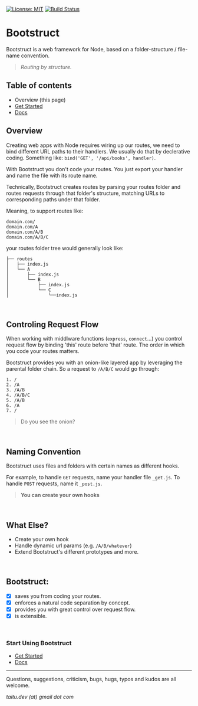 [![License: MIT](https://img.shields.io/badge/License-MIT-blue.svg)](https://opensource.org/licenses/MIT)
[![Build Status](https://travis-ci.org/taitulism/Bootstruct.svg?branch=master)](https://travis-ci.org/taitulism/Bootstruct)

Bootstruct
==========
Bootstruct is a web framework for Node, based on a folder-structure / file-name convention.

>*Routing by structure.*



Table of contents
-----------------

* Overview (this page)
* [Get Started](https://github.com/taitulism/Bootstruct/blob/master/Docs/Get%20Started.md)
* [Docs](https://github.com/taitulism/Bootstruct/blob/master/Docs/README.md)





Overview
--------
Creating web apps with Node requires wiring up our routes, we need to bind different URL paths to their handlers. We usually do that by declerative coding. Something like: `bind('GET', '/api/books', handler)`.

With Bootstruct you don't code your routes. You just export your handler and name the file with its route name.

Technically, Bootstruct creates routes by parsing your routes folder and routes requests through that folder's structure, matching URLs to corresponding paths under that folder. 

Meaning, to support routes like:
```
domain.com/
domain.com/A
domain.com/A/B
domain.com/A/B/C
```

your routes folder tree would generally look like:
```
├── routes
│   ├── index.js
│   └── A
│       ├── index.js
│       └── B
│           ├── index.js
│           └── C
│               └──index.js
```

&nbsp;

Controling Request Flow
-----------------------
When working with middlware functions (`express`, `connect`...) you control request flow by binding 'this' route before 'that' route. The order in which you code your routes matters.

Bootstruct provides you with an onion-like layered app by leveraging the parental folder chain. So a request to `/A/B/C` would go through:
```
1. /
2. /A
3. /A/B
4. /A/B/C
5. /A/B
6. /A
7. /
```
>Do you see the onion?

&nbsp;

Naming Convention
-----------------
Bootstruct uses files and folders with certain names as different hooks.

For example, to handle `GET` requests, name your handler file `_get.js`. To handle `POST` requests, name it `_post.js`.

>**You can create your own hooks**

&nbsp;

What Else?
----------
* Create your own hook
* Handle dynamic url params (e.g. `/A/B/whatever`)
* Extend Bootstruct's different prototypes and more.

&nbsp;

Bootstruct:
-----------
- [x] saves you from coding your routes.
- [x] enforces a natural code separation by concept.
- [x] provides you with great control over request flow.
- [x] is extensible.

&nbsp;

### Start Using Bootstruct
* [Get Started](https://github.com/taitulism/Bootstruct/blob/master/Docs/Get%20Started.md)
* [Docs](https://github.com/taitulism/Bootstruct/blob/master/Docs/README.md)




*******************************************************************************
Questions, suggestions, criticism, bugs, hugs, typos and kudos are all welcome.

*taitu.dev (at) gmail dot com*
